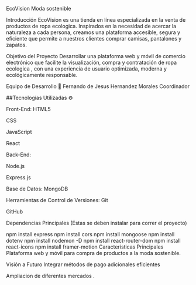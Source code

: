 EcoVision
Moda sostenible

Introducción
EcoVision es una tienda en línea especializada en la venta de productos de ropa ecologica. Inspirados en la necesidad de acercar la naturaleza a cada persona, creamos una plataforma accesible, segura y eficiente que permite a nuestros  clientes comprar camisas, pantalones y zapatos.

Objetivo del Proyecto
Desarrollar una plataforma web y móvil de comercio electrónico que facilite la visualización, compra y contratación de ropa ecologica , con una experiencia de usuario optimizada, moderna y ecológicamente responsable.

Equipo de Desarrollo 👥
Fernando de Jesus Hernandez Morales Coordinador


##Tecnologías Utilizadas ⚙️

Front-End:
HTML5

CSS

JavaScript

React

Back-End:

Node.js

Express.js

Base de Datos:
MongoDB

Herramientas de Control de Versiones:
Git

GitHub

Dependencias Principales
(Estas se deben instalar para correr el proyecto)

npm install express
npm install cors
npm install mongoose
npm install dotenv
npm install nodemon -D
npm install react-router-dom
npm install react-icons
npm install framer-motion
Características Principales
Plataforma web y móvil para compra de productos a la moda sostenible.





Visión a Futuro
Integrar métodos de pago adicionales eficientes

Ampliacion de diferentes mercados .
